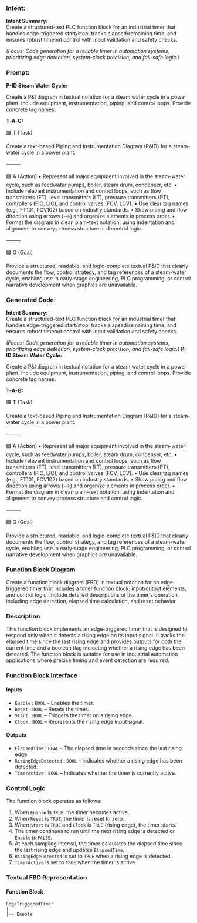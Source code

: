 ### Intent:
**Intent Summary:**  
Create a structured-text PLC function block for an industrial timer that handles edge-triggered start/stop, tracks elapsed/remaining time, and ensures robust timeout control with input validation and safety checks.  

*(Focus: Code generation for a reliable timer in automation systems, prioritizing edge detection, system-clock precision, and fail-safe logic.)*

### Prompt:
**P-ID Steam Water Cycle:**

Create a P&I diagram in textual notation for a steam water cycle in a power plant. Include equipment, instrumentation, piping, and control loops. Provide concrete tag names.


**T-A-G:**

🟥 T (Task)

Create a text-based Piping and Instrumentation Diagram (P&ID) for a steam-water cycle in a power plant.

⸻

🟩 A (Action)
	•	Represent all major equipment involved in the steam-water cycle, such as feedwater pumps, boiler, steam drum, condenser, etc.
	•	Include relevant instrumentation and control loops, such as flow transmitters (FT), level transmitters (LT), pressure transmitters (PT), controllers (FIC, LIC), and control valves (FCV, LCV).
	•	Use clear tag names (e.g., FT101, FCV102) based on industry standards.
	•	Show piping and flow direction using arrows (-->) and organize elements in process order.
	•	Format the diagram in clean plain-text notation, using indentation and alignment to convey process structure and control logic.

⸻

🟦 G (Goal)

Provide a structured, readable, and logic-complete textual P&ID that clearly documents the flow, control strategy, and tag references of a steam-water cycle, enabling use in early-stage engineering, PLC programming, or control narrative development when graphics are unavailable.

### Generated Code:
**Intent Summary:**  
Create a structured-text PLC function block for an industrial timer that handles edge-triggered start/stop, tracks elapsed/remaining time, and ensures robust timeout control with input validation and safety checks.  

*(Focus: Code generation for a reliable timer in automation systems, prioritizing edge detection, system-clock precision, and fail-safe logic.)*
**P-ID Steam Water Cycle:**

Create a P&I diagram in textual notation for a steam water cycle in a power plant. Include equipment, instrumentation, piping, and control loops. Provide concrete tag names.


**T-A-G:**

🟥 T (Task)

Create a text-based Piping and Instrumentation Diagram (P&ID) for a steam-water cycle in a power plant.

⸻

🟩 A (Action)
	•	Represent all major equipment involved in the steam-water cycle, such as feedwater pumps, boiler, steam drum, condenser, etc.
	•	Include relevant instrumentation and control loops, such as flow transmitters (FT), level transmitters (LT), pressure transmitters (PT), controllers (FIC, LIC), and control valves (FCV, LCV).
	•	Use clear tag names (e.g., FT101, FCV102) based on industry standards.
	•	Show piping and flow direction using arrows (-->) and organize elements in process order.
	•	Format the diagram in clean plain-text notation, using indentation and alignment to convey process structure and control logic.

⸻

🟦 G (Goal)

Provide a structured, readable, and logic-complete textual P&ID that clearly documents the flow, control strategy, and tag references of a steam-water cycle, enabling use in early-stage engineering, PLC programming, or control narrative development when graphics are unavailable.
### Function Block Diagram

Create a function block diagram (FBD) in textual notation for an edge-triggered timer that includes a timer function block, input/output elements, and control logic. Include detailed descriptions of the timer's operation, including edge detection, elapsed time calculation, and reset behavior.

### Description

This function block implements an edge-triggered timer that is designed to respond only when it detects a rising edge on its input signal. It tracks the elapsed time since the last rising edge and provides outputs for both the current time and a boolean flag indicating whether a rising edge has been detected. The function block is suitable for use in industrial automation applications where precise timing and event detection are required.

### Function Block Interface

#### Inputs

* `Enable` : `BOOL` – Enables the timer.
* `Reset` : `BOOL` – Resets the timer.
* `Start` : `BOOL` – Triggers the timer on a rising edge.
* `Clock` : `BOOL` – Represents the rising edge input signal.

#### Outputs

* `ElapsedTime` : `REAL` – The elapsed time in seconds since the last rising edge.
* `RisingEdgeDetected` : `BOOL` – Indicates whether a rising edge has been detected.
* `TimerActive` : `BOOL` – Indicates whether the timer is currently active.

### Control Logic

The function block operates as follows:

1. When `Enable` is `TRUE`, the timer becomes active.
2. When `Reset` is `TRUE`, the timer is reset to zero.
3. When `Start` is `TRUE` and `Clock` is `TRUE` (rising edge), the timer starts.
4. The timer continues to run until the next rising edge is detected or `Enable` is `FALSE`.
5. At each sampling interval, the timer calculates the elapsed time since the last rising edge and updates `ElapsedTime`.
6. `RisingEdgeDetected` is set to `TRUE` when a rising edge is detected.
7. `TimerActive` is set to `TRUE` when the timer is active.

### Textual FBD Representation

#### Function Block

```
EdgeTriggeredTimer
|
|-- Enable
